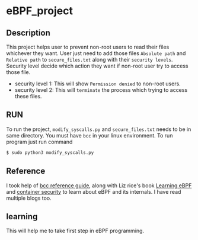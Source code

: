 # eBPF_project

## Description

This project helps user to prevent non-root users to read their files whichever they want. User just need to add those files `Absolute path` and `Relative path` to `secure_files.txt` along with their `security levels`. Security level decide which action they want if non-root user try to access those file.
- security level 1: This will show `Permission denied` to non-root users.
- security level 2: This will `terminate` the process which trying to access these files.

## RUN
To run the project, `modify_syscalls.py` and `secure_files.txt` needs to be in same directory. You must have `bcc` in your linux environment. To run program just run command 
```bash
$ sudo python3 modify_syscalls.py
```

## Reference

I took help of [bcc reference guide](https://github.com/iovisor/bcc/blob/master/docs/reference_guide.md), along with Liz rice's book [Learning eBPF](https://isovalent.com/books/learning-ebpf/) and [container security](https://www.google.com/search?client=ubuntu-sn&hs=pB6&sa=X&sca_esv=d5d0c4751fe7bdbd&channel=fs&biw=1920&bih=968&sxsrf=ADLYWIIvsYYxn3fFiLkSc3bdxh5DYTJPAA:1718907452261&q=Container+Security:+Fundamental+Technology+Concepts+that+Protect+Containerized+Applications&stick=H4sIAAAAAAAAAONgFuLVT9c3NEwzqCwxMSwzU4JwswyKs0ssSzK0pLKTrfST8vOz9RNLSzLyi6xA7GKF_LycykWs0c75eSWJmXmpRQrBqcmlRZkllVYKbqV5KYm5qUCJHIWQ1OSMvPyc_PRKBaDS5NSCkmKFkozEEoWAovyS1OQSBbgBmVWpKQqOBQU5mcmJJZn5ecUT2BgBtAnDa50AAAA&ved=2ahUKEwiR2t-g5eqGAxU4fPUHHcZyDEkQri56BAgKEAo&stq=1&lei=PHJ0ZpHMD7j41e8PxuWxyAQ) to learn about eBPF and its internals. I have read multiple blogs too.

## learning

This will help me to take first step in eBPF programming.

